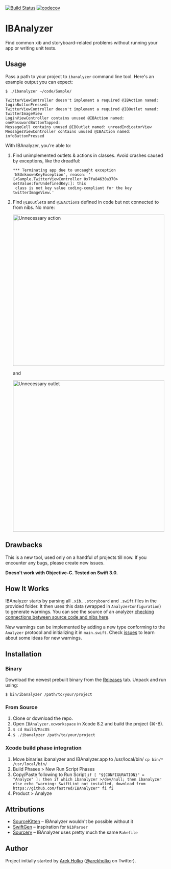 [![Build Status](https://travis-ci.org/fastred/IBAnalyzer.svg?branch=master)](https://travis-ci.org/fastred/IBAnalyzer) [![codecov](https://codecov.io/gh/fastred/IBAnalyzer/branch/master/graph/badge.svg)](https://codecov.io/gh/fastred/IBAnalyzer)

# IBAnalyzer

Find common xib and storyboard-related problems without running your app or writing unit tests.

## Usage

Pass a path to your project to `ibanalyzer` command line tool. Here's an example output you can expect:

```
$ ./ibanalyzer ~/code/Sample/

TwitterViewController doesn't implement a required @IBAction named: loginButtonPressed:
TwitterViewController doesn't implement a required @IBOutlet named: twitterImageView
LoginViewController contains unused @IBAction named: onePasswordButtonTapped:
MessageCell contains unused @IBOutlet named: unreadIndicatorView
MessagesViewController contains unused @IBAction named: infoButtonPressed
```

With IBAnalyzer, you're able to:

1. Find unimplemented outlets & actions in classes. Avoid crashes caused by exceptions, like the dreadful:
    ```
    *** Terminating app due to uncaught exception 'NSUnknownKeyException', reason: '
    [<Sample.TwitterViewController 0x7fa84630a370> setValue:forUndefinedKey:]: this
     class is not key value coding-compliant for the key twitterImageView.'
    ```

2. Find `@IBOutlet`s and `@IBAction`s defined in code but not connected to from nibs. No more:

    <img src="Resources/unnecessary-action@2x.png" width="474" alt="Unnecessary action">

    and

    <img src="Resources/unnecessary-outlet@2x.png" width="474" alt="Unnecessary outlet">

## Drawbacks

This is a new tool, used only on a handful of projects till now. If you encounter any bugs, please create new issues.

**Doesn't work with Objective-C. Tested on Swift 3.0.**

## How It Works

IBAnalyzer starts by parsing all `.xib,` `.storyboard` and `.swift` files in the provided folder. It then uses this data (wrapped in `AnalyzerConfiguration`) to generate warnings. You can see the source of an analyzer [checking connections between source code and nibs here](https://github.com/fastred/IBAnalyzer/blob/master/IBAnalyzer/Analyzers/ConnectionAnalyzer.swift).

New warnings can be implemented by adding a new type conforming to the `Analyzer` protocol and initializing it in `main.swift`. Check [issues](https://github.com/fastred/IBAnalyzer/issues) to learn about some ideas for new warnings.

## Installation

### Binary

Download the newest prebuilt binary from the [Releases](https://github.com/fastred/IBAnalyzer/releases) tab. Unpack and run using:

```
$ bin/ibanalyzer /path/to/your/project
```

### From Source

1. Clone or download the repo.
1. Open `IBAnalyzer.xcworkspace` in Xcode 8.2 and build the project (⌘-B).
1. `$ cd Build/MacOS`
1. `$ ./ibanalyzer /path/to/your/project`

### Xcode build phase integration

1. Move binaries ibanalyzer and IBAnalyzer.app to /usr/local/bin/ `cp bin/* /usr/local/bin/`
1. Build Phases > New Run Script Phases
1. Copy/Paste following to Run Script
`
if [ "${CONFIGURATION}" = "Analyze" ]; then
    if which ibanalyzer >/dev/null; then
        ibanalyzer
    else
        echo "warning: SwiftLint not installed, download from https://github.com/fastred/IBAnalyzer"
    fi
fi
`
1. Product > Analyze

## Attributions

- [SourceKitten](https://github.com/jpsim/SourceKitten) – IBAnalyzer wouldn't be possible without it
- [SwiftGen](https://github.com/AliSoftware/SwiftGen) – inspiration for `NibParser`
- [Sourcery](https://github.com/krzysztofzablocki/Sourcery) – IBAnalyzer uses pretty much the same `Rakefile`

## Author

Project initially started by [Arek Holko](http://holko.pl) ([@arekholko](https://twitter.com/arekholko) on Twitter).
